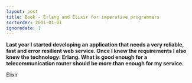 ```yaml
---
layout: post
title: Book - Erlang and Elixir for imperative programmers
sortorder: 2001-01-01
ignoredate: 1
---
```


**Last year I started developing an application that needs a very reliable, fast and error resilient web service. Once I knew the requirements I also knew the technology: Erlang. What is good enough for a telecommunication router should be more than enough for my service.**

Elixir
